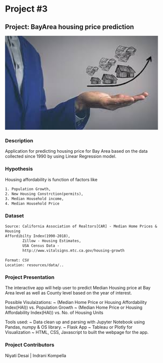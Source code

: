# Project #3

## Project: BayArea housing price prediction

<img alt="Landing page large screen" src="images/titleimage.jpeg" width=600>


### Description
Application for predicting housing price for Bay Area based on the data collected since 1990 by using Linear Regression model.

### Hypothesis
Housing affordability  is function of factors like

    1. Population Growth,
    2. New Housing Constrction(permits),
    3. Median Household income,
    4. Median Household Price 


### Dataset
    Source: California Association of Realtors[CAR] - Median Home Prices & Housing                                                        Affordibilty Index(1990-2018),          
            Zillow - Housing Estimates,
            USA Census Data - 
            http://www.vitalsigns.mtc.ca.gov/housing-growth
    
    Format: CSV
    Location: resources/data/..

### Project Presentation
The interactive app will help user to predict Median Housing price at Bay Area level as well as County level based on the year of interest.

Possible Visulaizations:
~ (Median Home Price or Housing Affordability Index(HAI)) vs. Population Growth
~ (Median Home Price or Housing Affordability Index(HAI)) vs. No. of Housing Units

Tools used:
~ Data clean up and parsing with Jupyter Notebook using Pandas, numpy & OS library.
~ Flask App
~ Tableau or Plotly for Visualization
~ HTML, CSS, Javascript to built the webpage for the app.

    

### Project Contributors

 Niyati Desai  |  Indrani Kompella 
